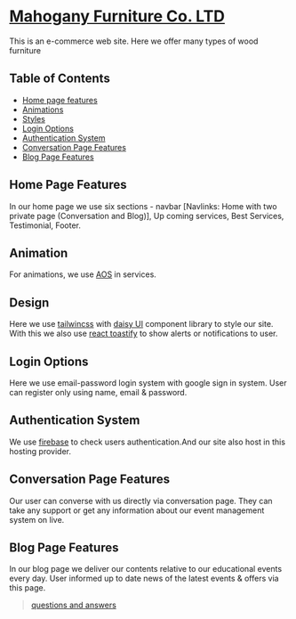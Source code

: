 # [Mahogany Furniture Co. LTD](https://furniture-assignment-10.web.app/)

This is an e-commerce web site. Here we offer many types of wood furniture

## Table of Contents

- [Home page features](#Home-Page-Features)
- [Animations](#Animation)
- [Styles](#Design)
- [Login Options](#Login-Options)
- [Authentication System](#Authentication-System)
- [Conversation Page Features](#Conversation-Page-Features)
- [Blog Page Features](#Blog-Page-Features)

## Home Page Features

In our home page we use six sections - navbar [Navlinks: Home with two private page (Conversation and Blog)], Up coming services, Best Services, Testimonial, Footer.

## Animation

For animations, we use [AOS](https://www.npmjs.com/package/aos) in services.

## Design

Here we use [tailwincss](https://tailwindcss.com/) with [daisy UI](https://daisyui.com/) component library to style our site. With this we also use [react toastify](https://www.npmjs.com/package/react-toastify) to show alerts or notifications to user.

## Login Options

Here we use email-password login system with google sign in system. User can register only using name, email & password.

## Authentication System

We use [firebase](https://firebase.google.com/) to check users authentication.And our site also host in this hosting provider.

## Conversation Page Features

Our user can converse with us directly via conversation page. They can take any support or get any information about our event management system on live.

## Blog Page Features

In our blog page we deliver our contents relative to our educational events every day. User informed up to date news of the latest events & offers via this page.


> [questions and answers](/questions_and_answers.md)